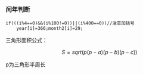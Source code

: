 ### 闰年判断
```
if(((i%4==0)&&(i%100!=0))||(i%400==0))//注意加括号
    year[i]=366;month2[i]=29; 
```
三角形面积公式：
```math
S=sqrt(p(p-a)(p-b)(p-c))
```
p为三角形半周长

